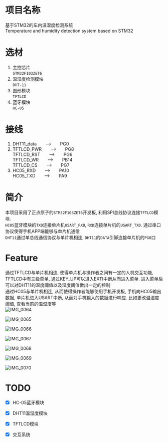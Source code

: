 # 项目名称
基于STM32的车内温湿度检测系统<br>
Temperature and humidity detection system based on STM32

# 选材
1. 主控芯片<br>`STM32F103ZET6`
2. 温湿度检测模块<br>`DHT-11`
3. 图形模块<br>`TFTLCD`
4. 蓝牙模块<br>`HC-05`

# 接线
1. DHT11_data&emsp;&emsp;-->&emsp;&emsp;PG0<br>
2. TFTLCD_PWR&emsp;&emsp;-->&emsp;&emsp;PG8<br>TFTLCD_RST&emsp;&emsp;-->&emsp;&emsp;PG6<br>TFTLCD_WR&emsp;&emsp;-->&emsp;&emsp;PB14<br>TFTLCD_CS&emsp;&emsp;-->&emsp;&emsp;PG7<br>
3. HC05_RXD&emsp;&emsp;-->&emsp;&emsp;PA10<br>HC05_TXD&emsp;&emsp;-->&emsp;&emsp;PA9

# 简介
本项目采用了正点原子的`STM32F103ZET6`开发板, 利用SPI总线协议连接`TFTLCD`模块.<br>
`HC05`蓝牙模块的`TXD`连接单片机`USART_RXD`, `RXD`连接单片机的`USART_TXD`. 通过串口协议使得手机APP端能够与单片机通信<br>
`DHT11`通过单总线通信协议与单片机相连, `DHT11`的`DATA`引脚连接单片机的`PG0`口<br>

# Feature
通过TFTLCD与单片机相连, 使得单片机与操作者之间有一定的人机交互功能, TFTLCD中有三级菜单, 通过KEY_UP可以进入EXTI中断从而进入菜单. 进入菜单后可以对DHT11的温度阈值以及湿度阈值做出一定的控制<br>
通过HC05与单片机相连, 从而使得操作者能够使用手机开发板, 手机向HC05输出数据, 单片机进入USART中断, 从而对手机输入的数据进行响应. 比如更改温湿度阈值, 查看当前的温湿度等<br>
![IMG_0064](DOC/README/IMG_0064-16483976413331.jpg)

![IMG_0065](DOC/README/IMG_0065-16483976413342.jpg)

![IMG_0066](DOC/README/IMG_0066-16483976413343.jpg)

![IMG_0067](DOC/README/IMG_0067-16483976413344.jpg)

![IMG_0068](DOC/README/IMG_0068-16483976413355.jpg)

![IMG_0069](DOC/README/IMG_0069-16483976413356.jpg)

![IMG_0070](DOC/README/IMG_0070-16483976413357.jpg)


# TODO
- [x] HC-05蓝牙模块
- [x] DHT11温湿度模块
- [x] TFTLCD模块
- [x] 交互系统

